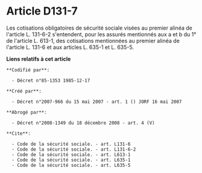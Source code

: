 # Article D131-7

Les cotisations obligatoires de sécurité sociale visées au premier alinéa de l'article L. 131-6-2 s'entendent, pour les
assurés mentionnés aux a et b du 1° de l'article L. 613-1, des cotisations mentionnées au premier alinéa de l'article L.
131-6 et aux articles L. 635-1 et L. 635-5.

**Liens relatifs à cet article**

	**Codifié par**:

	  - Décret n°85-1353 1985-12-17

	**Créé par**:

	  - Décret n°2007-966 du 15 mai 2007 - art. 1 () JORF 16 mai 2007

	**Abrogé par**:

	  - Décret n°2008-1349 du 18 décembre 2008 - art. 4 (V)

	**Cite**:

	  - Code de la sécurité sociale. - art. L131-6
	  - Code de la sécurité sociale. - art. L131-6-2
	  - Code de la sécurité sociale. - art. L613-1
	  - Code de la sécurité sociale. - art. L635-1
	  - Code de la sécurité sociale. - art. L635-5
